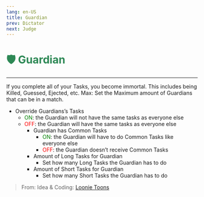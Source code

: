 ```yaml
---
lang: en-US
title: Guardian
prev: Dictator
next: Judge
---
```


# <font color="#2d8855">🛡️ <b>Guardian</b></font> <Badge text="Power" type="tip" vertical="middle"/>
---

If you complete all of your Tasks, you become immortal. This includes being Killed, Guessed, Ejected, etc.
Max: Set the Maximum amount of Guardians that can be in a match.
* Override Guardians’s Tasks
  * <font color=green>ON</font>: the Guardian will not have the same tasks as everyone else
  * <font color=red>OFF</font>: the Guardian will have the same tasks as everyone else
    * Guardian has Common Tasks
      * <font color=green>ON</font>: the Guardian will have to do Common Tasks like everyone else
      * <font color=red>OFF</font>: the Guardian doesn’t receive Common Tasks
    * Amount of Long Tasks for Guardian
      * Set how many Long Tasks the Guardian has to do
    * Amount of Short Tasks for Guardian
      * Set how many Short Tasks the Guardian has to do

> From: Idea & Coding: [Loonie Toons](https://github.com/Loonie-Toons)